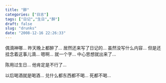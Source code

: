 ```yaml
---
title: "醉"
categories: ["日志"]
tags: ["日记","生日","醉"]
draft: false
slug: "drunks"
date: "2008-12-16 22:26:33"
---
```


偶滴神哪...
昨天晚上都醉了...
居然还来写了日记的...
虽然没写什么内容...
但是还挂念着这事儿滴...
嗯啊...
就一个字...
中心思想就出来了...
 
陈用过生日...
他肯定是不行了...
 
以后喝酒就是喝酒...
兑什么都东西都不喝...
死都不喝...
